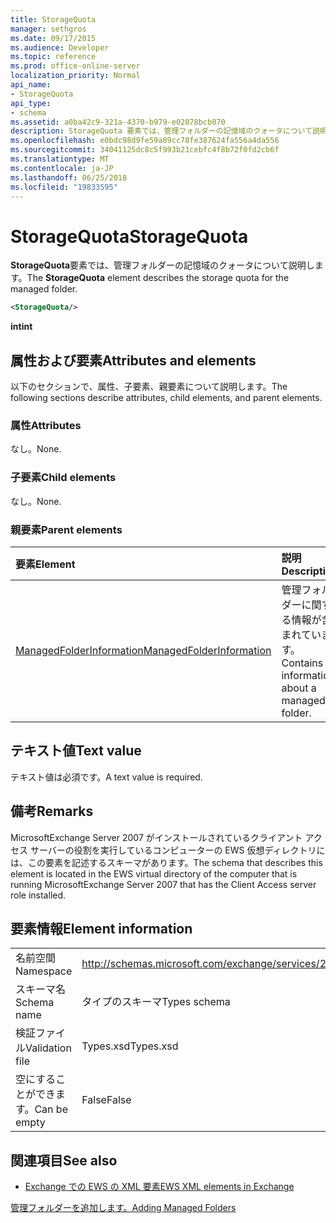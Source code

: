 ```yaml
---
title: StorageQuota
manager: sethgros
ms.date: 09/17/2015
ms.audience: Developer
ms.topic: reference
ms.prod: office-online-server
localization_priority: Normal
api_name:
- StorageQuota
api_type:
- schema
ms.assetid: a0ba42c9-321a-4370-b979-e02078bcb070
description: StorageQuota 要素では、管理フォルダーの記憶域のクォータについて説明します。
ms.openlocfilehash: e0bdc98d9fe59a89cc78fe387624fa556a4da556
ms.sourcegitcommit: 34041125dc8c5f993b21cebfc4f8b72f0fd2cb6f
ms.translationtype: MT
ms.contentlocale: ja-JP
ms.lasthandoff: 06/25/2018
ms.locfileid: "19833595"
---
```

# <a name="storagequota"></a><span data-ttu-id="82825-103">StorageQuota</span><span class="sxs-lookup"><span data-stu-id="82825-103">StorageQuota</span></span>

<span data-ttu-id="82825-104">**StorageQuota**要素では、管理フォルダーの記憶域のクォータについて説明します。</span><span class="sxs-lookup"><span data-stu-id="82825-104">The **StorageQuota** element describes the storage quota for the managed folder.</span></span> 
  
```xml
<StorageQuota/>
```

 <span data-ttu-id="82825-105">**int**</span><span class="sxs-lookup"><span data-stu-id="82825-105">**int**</span></span>
## <a name="attributes-and-elements"></a><span data-ttu-id="82825-106">属性および要素</span><span class="sxs-lookup"><span data-stu-id="82825-106">Attributes and elements</span></span>

<span data-ttu-id="82825-107">以下のセクションで、属性、子要素、親要素について説明します。</span><span class="sxs-lookup"><span data-stu-id="82825-107">The following sections describe attributes, child elements, and parent elements.</span></span>
  
### <a name="attributes"></a><span data-ttu-id="82825-108">属性</span><span class="sxs-lookup"><span data-stu-id="82825-108">Attributes</span></span>

<span data-ttu-id="82825-109">なし。</span><span class="sxs-lookup"><span data-stu-id="82825-109">None.</span></span>
  
### <a name="child-elements"></a><span data-ttu-id="82825-110">子要素</span><span class="sxs-lookup"><span data-stu-id="82825-110">Child elements</span></span>

<span data-ttu-id="82825-111">なし。</span><span class="sxs-lookup"><span data-stu-id="82825-111">None.</span></span>
  
### <a name="parent-elements"></a><span data-ttu-id="82825-112">親要素</span><span class="sxs-lookup"><span data-stu-id="82825-112">Parent elements</span></span>

|<span data-ttu-id="82825-113">**要素**</span><span class="sxs-lookup"><span data-stu-id="82825-113">**Element**</span></span>|<span data-ttu-id="82825-114">**説明**</span><span class="sxs-lookup"><span data-stu-id="82825-114">**Description**</span></span>|
|:-----|:-----|
|[<span data-ttu-id="82825-115">ManagedFolderInformation</span><span class="sxs-lookup"><span data-stu-id="82825-115">ManagedFolderInformation</span></span>](managedfolderinformation.md) <br/> |<span data-ttu-id="82825-116">管理フォルダーに関する情報が含まれています。</span><span class="sxs-lookup"><span data-stu-id="82825-116">Contains information about a managed folder.</span></span>  <br/> |
   
## <a name="text-value"></a><span data-ttu-id="82825-117">テキスト値</span><span class="sxs-lookup"><span data-stu-id="82825-117">Text value</span></span>

<span data-ttu-id="82825-118">テキスト値は必須です。</span><span class="sxs-lookup"><span data-stu-id="82825-118">A text value is required.</span></span>
  
## <a name="remarks"></a><span data-ttu-id="82825-119">備考</span><span class="sxs-lookup"><span data-stu-id="82825-119">Remarks</span></span>

<span data-ttu-id="82825-120">MicrosoftExchange Server 2007 がインストールされているクライアント アクセス サーバーの役割を実行しているコンピューターの EWS 仮想ディレクトリには、この要素を記述するスキーマがあります。</span><span class="sxs-lookup"><span data-stu-id="82825-120">The schema that describes this element is located in the EWS virtual directory of the computer that is running MicrosoftExchange Server 2007 that has the Client Access server role installed.</span></span>
  
## <a name="element-information"></a><span data-ttu-id="82825-121">要素情報</span><span class="sxs-lookup"><span data-stu-id="82825-121">Element information</span></span>

|||
|:-----|:-----|
|<span data-ttu-id="82825-122">名前空間</span><span class="sxs-lookup"><span data-stu-id="82825-122">Namespace</span></span>  <br/> |http://schemas.microsoft.com/exchange/services/2006/types  <br/> |
|<span data-ttu-id="82825-123">スキーマ名</span><span class="sxs-lookup"><span data-stu-id="82825-123">Schema name</span></span>  <br/> |<span data-ttu-id="82825-124">タイプのスキーマ</span><span class="sxs-lookup"><span data-stu-id="82825-124">Types schema</span></span>  <br/> |
|<span data-ttu-id="82825-125">検証ファイル</span><span class="sxs-lookup"><span data-stu-id="82825-125">Validation file</span></span>  <br/> |<span data-ttu-id="82825-126">Types.xsd</span><span class="sxs-lookup"><span data-stu-id="82825-126">Types.xsd</span></span>  <br/> |
|<span data-ttu-id="82825-127">空にすることができます。</span><span class="sxs-lookup"><span data-stu-id="82825-127">Can be empty</span></span>  <br/> |<span data-ttu-id="82825-128">False</span><span class="sxs-lookup"><span data-stu-id="82825-128">False</span></span>  <br/> |
   
## <a name="see-also"></a><span data-ttu-id="82825-129">関連項目</span><span class="sxs-lookup"><span data-stu-id="82825-129">See also</span></span>



- [<span data-ttu-id="82825-130">Exchange での EWS の XML 要素</span><span class="sxs-lookup"><span data-stu-id="82825-130">EWS XML elements in Exchange</span></span>](ews-xml-elements-in-exchange.md)


[<span data-ttu-id="82825-131">管理フォルダーを追加します。</span><span class="sxs-lookup"><span data-stu-id="82825-131">Adding Managed Folders</span></span>](http://msdn.microsoft.com/library/846658c6-7043-40fb-8439-19f97c2a967f%28Office.15%29.aspx)

